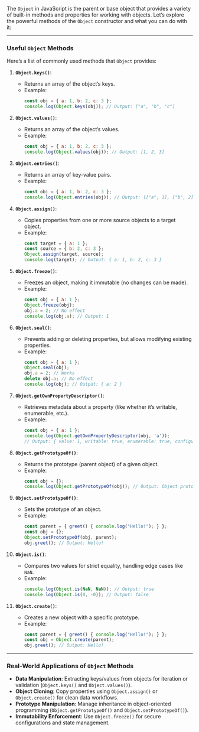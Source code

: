 
The `Object` in JavaScript is the parent or base object that provides a variety of built-in methods and properties for working with objects. Let’s explore the powerful methods of the `Object` constructor and what you can do with it:

---

### **Useful `Object` Methods**
Here’s a list of commonly used methods that `Object` provides:

1. **`Object.keys()`**:
   - Returns an array of the object’s keys.
   - Example:
     ```javascript
     const obj = { a: 1, b: 2, c: 3 };
     console.log(Object.keys(obj)); // Output: ["a", "b", "c"]
     ```

2. **`Object.values()`**:
   - Returns an array of the object’s values.
   - Example:
     ```javascript
     const obj = { a: 1, b: 2, c: 3 };
     console.log(Object.values(obj)); // Output: [1, 2, 3]
     ```

3. **`Object.entries()`**:
   - Returns an array of key-value pairs.
   - Example:
     ```javascript
     const obj = { a: 1, b: 2, c: 3 };
     console.log(Object.entries(obj)); // Output: [["a", 1], ["b", 2], ["c", 3]]
     ```

4. **`Object.assign()`**:
   - Copies properties from one or more source objects to a target object.
   - Example:
     ```javascript
     const target = { a: 1 };
     const source = { b: 2, c: 3 };
     Object.assign(target, source);
     console.log(target); // Output: { a: 1, b: 2, c: 3 }
     ```

5. **`Object.freeze()`**:
   - Freezes an object, making it immutable (no changes can be made).
   - Example:
     ```javascript
     const obj = { a: 1 };
     Object.freeze(obj);
     obj.a = 2; // No effect
     console.log(obj.a); // Output: 1
     ```

6. **`Object.seal()`**:
   - Prevents adding or deleting properties, but allows modifying existing properties.
   - Example:
     ```javascript
     const obj = { a: 1 };
     Object.seal(obj);
     obj.a = 2; // Works
     delete obj.a; // No effect
     console.log(obj); // Output: { a: 2 }
     ```

7. **`Object.getOwnPropertyDescriptor()`**:
   - Retrieves metadata about a property (like whether it’s writable, enumerable, etc.).
   - Example:
     ```javascript
     const obj = { a: 1 };
     console.log(Object.getOwnPropertyDescriptor(obj, 'a'));
     // Output: { value: 1, writable: true, enumerable: true, configurable: true }
     ```

8. **`Object.getPrototypeOf()`**:
   - Returns the prototype (parent object) of a given object.
   - Example:
     ```javascript
     const obj = {};
     console.log(Object.getPrototypeOf(obj)); // Output: Object prototype
     ```

9. **`Object.setPrototypeOf()`**:
   - Sets the prototype of an object.
   - Example:
     ```javascript
     const parent = { greet() { console.log("Hello!"); } };
     const obj = {};
     Object.setPrototypeOf(obj, parent);
     obj.greet(); // Output: Hello!
     ```

10. **`Object.is()`**:
    - Compares two values for strict equality, handling edge cases like `NaN`.
    - Example:
      ```javascript
      console.log(Object.is(NaN, NaN)); // Output: true
      console.log(Object.is(0, -0)); // Output: false
      ```

11. **`Object.create()`**:
    - Creates a new object with a specific prototype.
    - Example:
      ```javascript
      const parent = { greet() { console.log("Hello!"); } };
      const obj = Object.create(parent);
      obj.greet(); // Output: Hello!
      ```

---

### **Real-World Applications of `Object` Methods**
- **Data Manipulation**: Extracting keys/values from objects for iteration or validation (`Object.keys()` and `Object.values()`).
- **Object Cloning**: Copy properties using `Object.assign()` or `Object.create()` for clean data workflows.
- **Prototype Manipulation**: Manage inheritance in object-oriented programming (`Object.getPrototypeOf()` and `Object.setPrototypeOf()`).
- **Immutability Enforcement**: Use `Object.freeze()` for secure configurations and state management.
